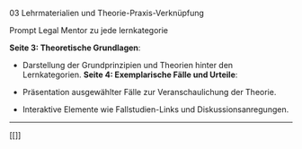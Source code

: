03 Lehrmaterialien und Theorie-Praxis-Verknüpfung

Prompt Legal Mentor zu jede lernkategorie

**Seite 3: Theoretische Grundlagen**:

- Darstellung der Grundprinzipien und Theorien hinter den Lernkategorien.
**Seite 4: Exemplarische Fälle und Urteile**:

- Präsentation ausgewählter Fälle zur Veranschaulichung der Theorie.
- Interaktive Elemente wie Fallstudien-Links und Diskussionsanregungen.

---
[[]]